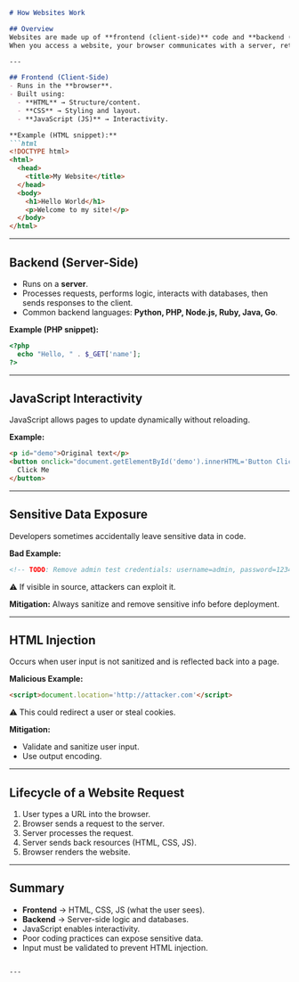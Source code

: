 

````markdown
# How Websites Work

## Overview
Websites are made up of **frontend (client-side)** code and **backend (server-side)** code.  
When you access a website, your browser communicates with a server, retrieves resources, and renders them.

---

## Frontend (Client-Side)
- Runs in the **browser**.  
- Built using:  
  - **HTML** → Structure/content.  
  - **CSS** → Styling and layout.  
  - **JavaScript (JS)** → Interactivity.  

**Example (HTML snippet):**
```html
<!DOCTYPE html>
<html>
  <head>
    <title>My Website</title>
  </head>
  <body>
    <h1>Hello World</h1>
    <p>Welcome to my site!</p>
  </body>
</html>
````

---

## Backend (Server-Side)

* Runs on a **server**.
* Processes requests, performs logic, interacts with databases, then sends responses to the client.
* Common backend languages: **Python, PHP, Node.js, Ruby, Java, Go**.

**Example (PHP snippet):**

```php
<?php
  echo "Hello, " . $_GET['name'];
?>
```

---

## JavaScript Interactivity

JavaScript allows pages to update dynamically without reloading.

**Example:**

```html
<p id="demo">Original text</p>
<button onclick="document.getElementById('demo').innerHTML='Button Clicked';">
  Click Me
</button>
```

---

## Sensitive Data Exposure

Developers sometimes accidentally leave sensitive data in code.

**Bad Example:**

```html
<!-- TODO: Remove admin test credentials: username=admin, password=12345 -->
```

⚠️ If visible in source, attackers can exploit it.

**Mitigation:** Always sanitize and remove sensitive info before deployment.

---

## HTML Injection

Occurs when user input is not sanitized and is reflected back into a page.

**Malicious Example:**

```html
<script>document.location='http://attacker.com'</script>
```

⚠️ This could redirect a user or steal cookies.

**Mitigation:**

* Validate and sanitize user input.
* Use output encoding.

---

## Lifecycle of a Website Request

1. User types a URL into the browser.
2. Browser sends a request to the server.
3. Server processes the request.
4. Server sends back resources (HTML, CSS, JS).
5. Browser renders the website.

---

## Summary

* **Frontend** → HTML, CSS, JS (what the user sees).
* **Backend** → Server-side logic and databases.
* JavaScript enables interactivity.
* Poor coding practices can expose sensitive data.
* Input must be validated to prevent HTML injection.

```

---
